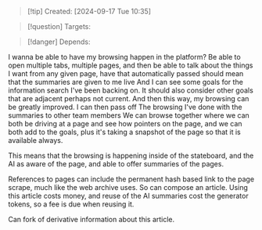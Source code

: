 
>[!tip] Created: [2024-09-17 Tue 10:35]

>[!question] Targets: 

>[!danger] Depends: 

I wanna be able to have my browsing happen in the platform? Be able to open multiple tabs, multiple pages, and then be able to talk about the things I want from any given page, have that automatically passed should mean that the summaries are given to me live And I can see some goals for the information search I've been backing on. It should also consider other goals that are adjacent perhaps not current. And then this way, my browsing can be greatly improved. I can then pass off The browsing I've done with the summaries to other team members We can browse together where we can both be driving at a page and see how pointers on the page, and we can both add to the goals, plus it's taking a snapshot of the page so that it is available always.

This means that the browsing is happening inside of the stateboard, and the AI as aware of the page, and able to offer summaries of the pages.

References to pages can include the permanent hash based link to the page scrape, much like the web archive uses.  So can compose an article.  Using this article costs money, and reuse of the AI summaries cost the generator tokens, so a fee is due when reusing it.

Can fork of derivative information about this article.